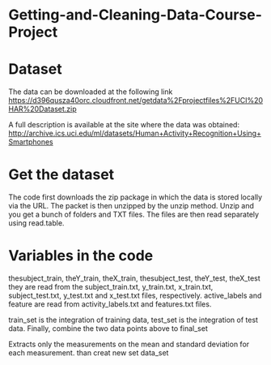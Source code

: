 # Getting-and-Cleaning-Data-Course-Project
# Dataset
The data can be downloaded at the following link
https://d396qusza40orc.cloudfront.net/getdata%2Fprojectfiles%2FUCI%20HAR%20Dataset.zip

A full description is available at the site where the data was obtained:
http://archive.ics.uci.edu/ml/datasets/Human+Activity+Recognition+Using+Smartphones

# Get the dataset
The code first downloads the zip package in which the data is stored locally via the URL. The packet is then unzipped by the unzip method. Unzip and you get a bunch of folders and TXT files. The files are then read separately using read.table.

# Variables in the code
thesubject_train, theY_train, theX_train, thesubject_test, theY_test, theX_test they are read from the subject_train.txt, y_train.txt, x_train.txt,  subject_test.txt, y_test.txt and x_test.txt files, respectively. active_labels and feature are read from activity_labels.txt and features.txt files.

train_set is the integration of training data, test_set is the integration of test data. Finally, combine the two data points above to final_set

Extracts only the measurements on the mean and standard deviation for each measurement. than creat new set data_set
